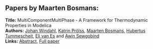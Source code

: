 <h2>Papers by Maarten Bosmans:</h2>
<p>
<b>Title:</b> MultiComponentMultiPhase - A Framework for Thermodynamic Properties in Modelica<br />
<b>Authors:</b> <a href="../authors/author_332.html">Johan Windahl</a>, <a href="../authors/author_246.html">Katrin Prölss</a>, <a href="../authors/author_36.html">Maarten Bosmans</a>, <a href="../authors/author_315.html">Hubertus Tummescheit</a>, <a href="../authors/author_321.html">Eli van Es</a> and <a href="../authors/author_283.html">Awin Sewgobind</a><br />
<b>Links:</b> <a href="../abstracts/abstract_70.pdf">Abstract</a>, <a href="../submissions/ecp15118653_WindahlProlssBosmansTummescheitVanesSewgobind.pdf">Full paper</a>
</p>